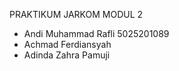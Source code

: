 PRAKTIKUM JARKOM MODUL 2

- Andi Muhammad Rafli 5025201089
- Achmad Ferdiansyah
- Adinda Zahra Pamuji
